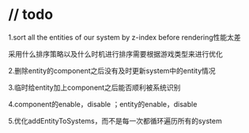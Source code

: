 # // todo

1.sort all the entities of our system by z-index before rendering性能太差

采用什么排序策略以及什么时机进行排序需要根据游戏类型来进行优化



2.删除entity的component之后没有及时更新system中的entity情况

3.临时给entity加上component之后能否顺利被系统识别

4.component的enable，disable ；entity的enable，disable

5.优化addEntityToSystems，而不是每一次都循环遍历所有的system